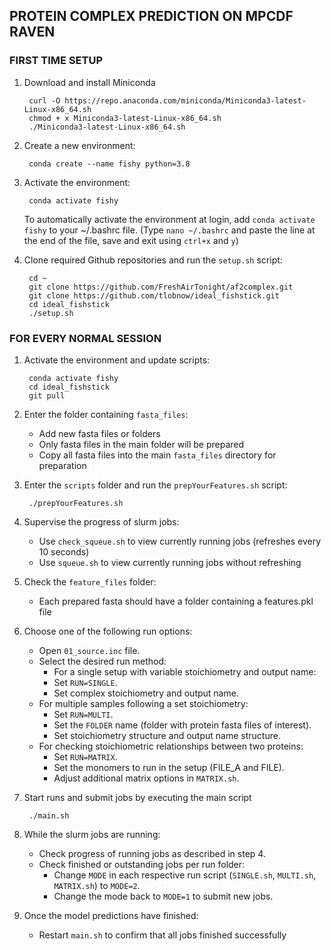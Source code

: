 ## PROTEIN COMPLEX PREDICTION ON MPCDF RAVEN


### FIRST TIME SETUP

1. Download and install Miniconda 

        curl -O https://repo.anaconda.com/miniconda/Miniconda3-latest-Linux-x86_64.sh
        chmod + x Miniconda3-latest-Linux-x86_64.sh
        ./Miniconda3-latest-Linux-x86_64.sh


3. Create a new environment:

        conda create --name fishy python=3.8


4. Activate the environment:

        conda activate fishy

    To automatically activate the environment at login, add `conda activate fishy` to your ~/.bashrc file. (Type `nano ~/.bashrc` and paste the line at the end of the file, save and exit using `ctrl+x` and `y`)

5. Clone required Github repositories and run the `setup.sh` script:

        cd ~
        git clone https://github.com/FreshAirTonight/af2complex.git
        git clone https://github.com/tlobnow/ideal_fishstick.git
        cd ideal_fishstick
        ./setup.sh



### FOR EVERY NORMAL SESSION

1. Activate the environment and update scripts:

        conda activate fishy
        cd ideal_fishstick
        git pull

2. Enter the folder containing `fasta_files`:
    - Add new fasta files or folders
    - Only fasta files in the main folder will be prepared
    - Copy all fasta files into the main `fasta_files` directory for preparation

3. Enter the `scripts` folder and run the `prepYourFeatures.sh` script:

        ./prepYourFeatures.sh

4. Supervise the progress of slurm jobs:
    - Use `check_squeue.sh` to view currently running jobs (refreshes every 10 seconds)
    - Use `squeue.sh` to view currently running jobs without refreshing

5. Check the `feature_files` folder:
    - Each prepared fasta should have a folder containing a features.pkl file


6. Choose one of the following run options:
    - Open `01_source.inc` file.
    - Select the desired run method:
        - For a single setup with variable stoichiometry and output name:
        - Set `RUN=SINGLE`.
        - Set complex stoichiometry and output name.
    - For multiple samples following a set stoichiometry:
        - Set `RUN=MULTI`.
        - Set the `FOLDER` name (folder with protein fasta files of interest).
        - Set stoichiometry structure and output name structure.
    - For checking stoichiometric relationships between two proteins:
        - Set `RUN=MATRIX`.
        - Set the monomers to run in the setup (FILE_A and FILE).
        - Adjust additional matrix options in `MATRIX.sh`.
        

7. Start runs and submit jobs by executing the main script

        ./main.sh

8. While the slurm jobs are running:
    - Check progress of running jobs as described in step 4.
    - Check finished or outstanding jobs per run folder:
        - Change `MODE` in each respective run script (`SINGLE.sh`, `MULTI.sh`, `MATRIX.sh`) to `MODE=2`.
        - Change the mode back to `MODE=1` to submit new jobs.

9. Once the model predictions have finished:
    - Restart `main.sh` to confirm that all jobs finished successfully

